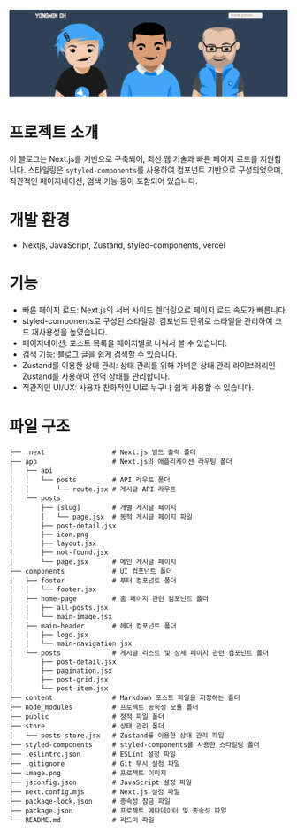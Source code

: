 ![메인페이지](/image.png)

# 프로젝트 소개

이 블로그는 Next.js를 기반으로 구축되어, 최신 웹 기술과 빠른 페이지 로드를 지원합니다.
스타일링은 `sytyled-components`를 사용하여 컴포넌트 기반으로 구성되었으며, 직관적인 페이지네이션, 검색 기능 등이 포함되어 있습니다.

# 개발 환경

- Nextjs, JavaScript, Zustand, styled-components, vercel

# 기능

- 빠른 페이지 로드: Next.js의 서버 사이드 렌더링으로 페이지 로드 속도가 빠릅니다.
- styled-components로 구성된 스타일링: 컴포넌트 단위로 스타일을 관리하여 코드 재사용성을 높였습니다.
- 페이지네이션: 포스트 목록을 페이지별로 나눠서 볼 수 있습니다.
- 검색 기능: 블로그 글을 쉽게 검색할 수 있습니다.
- Zustand를 이용한 상태 관리: 상태 관리를 위해 가벼운 상태 관리 라이브러리인 Zustand를 사용하여 전역 상태를 관리합니다.
- 직관적인 UI/UX: 사용자 친화적인 UI로 누구나 쉽게 사용할 수 있습니다.


# 파일 구조

```plaintext
├── .next                 # Next.js 빌드 출력 폴더
├── app                   # Next.js의 애플리케이션 라우팅 폴더
│   ├── api
│   │   └── posts         # API 라우트 폴더
│   │       └── route.jsx # 게시글 API 라우트
│   └── posts
│       ├── [slug]        # 개별 게시글 페이지
│       │   └── page.jsx  # 동적 게시글 페이지 파일
│       ├── post-detail.jsx
│       ├── icon.png
│       ├── layout.jsx
│       ├── not-found.jsx
│       └── page.jsx      # 메인 게시글 페이지
├── components            # UI 컴포넌트 폴더
│   ├── footer            # 푸터 컴포넌트 폴더
│   │   └── footer.jsx
│   ├── home-page         # 홈 페이지 관련 컴포넌트 폴더
│   │   ├── all-posts.jsx
│   │   └── main-image.jsx
│   ├── main-header       # 헤더 컴포넌트 폴더
│   │   ├── logo.jsx
│   │   └── main-navigation.jsx
│   └── posts             # 게시글 리스트 및 상세 페이지 관련 컴포넌트 폴더
│       ├── post-detail.jsx
│       ├── pagination.jsx
│       ├── post-grid.jsx
│       └── post-item.jsx
├── content               # Markdown 포스트 파일을 저장하는 폴더
├── node_modules          # 프로젝트 종속성 모듈 폴더
├── public                # 정적 파일 폴더
├── store                 # 상태 관리 폴더
│   └── posts-store.jsx   # Zustand를 이용한 상태 관리 파일
├── styled-components     # styled-components를 사용한 스타일링 폴더
├── .eslintrc.json        # ESLint 설정 파일
├── .gitignore            # Git 무시 설정 파일
├── image.png             # 프로젝트 이미지
├── jsconfig.json         # JavaScript 설정 파일
├── next.config.mjs       # Next.js 설정 파일
├── package-lock.json     # 종속성 잠금 파일
├── package.json          # 프로젝트 메타데이터 및 종속성 파일
└── README.md             # 리드미 파일

```
